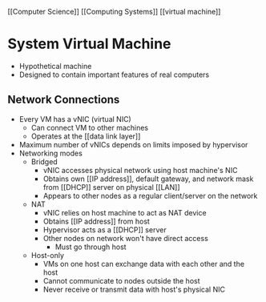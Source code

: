 [[Computer Science]] [[Computing Systems]] [[virtual machine]]

# System Virtual Machine
- Hypothetical machine
- Designed to contain important features of real computers

## Network Connections
- Every VM has a vNIC (virtual NIC)
  - Can connect VM to other machines
  - Operates at the [[data link layer]]
- Maximum number of vNICs depends on limits imposed by hypervisor
- Networking modes
  - Bridged
    - vNIC accesses physical network using host machine's NIC
    - Obtains own [[IP address]], default gateway, and network mask from [[DHCP]] server on physical [[LAN]]
    - Appears to other nodes as a regular client/server on the network
  - NAT
    - vNIC relies on host machine to act as NAT device
    - Obtains [[IP address]] from host
    - Hypervisor acts as a [[DHCP]] server
    - Other nodes on network won't have direct access
      - Must go through host
  - Host-only
    - VMs on one host can exchange data with each other and the host
    - Cannot communicate to nodes outside the host
    - Never receive or transmit data with host's physical NIC